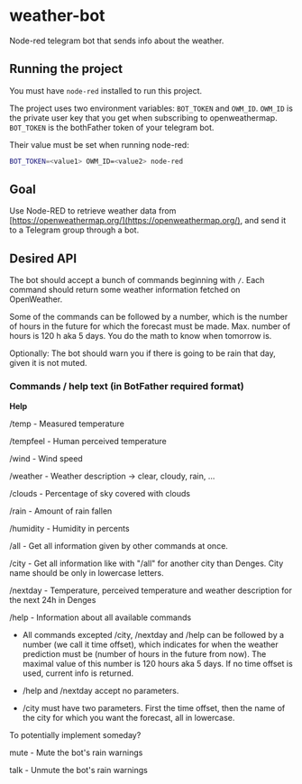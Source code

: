 # weather-bot

Node-red telegram bot that sends info about the weather.

## Running the project

You must have `node-red` installed to run this project.

The project uses two environment variables: `BOT_TOKEN` and `OWM_ID`.  `OWM_ID` is the private user key that you get when subscribing to openweathermap. `BOT_TOKEN` is the bothFather token of your telegram bot.

Their value must be set when running node-red:
```bash
BOT_TOKEN=<value1> OWM_ID=<value2> node-red
```

## Goal

Use Node-RED to retrieve weather data from [https://openweathermap.org/](https://openweathermap.org/), and send it to a Telegram group through a bot.

## Desired API

The bot should accept a bunch of commands beginning with `/`. Each command should return some weather information fetched on OpenWeather.

Some of the commands can be followed by a number, which is the number of hours in the future for which the forecast must be made. Max. number of hours is 120 h aka 5 days. You do the math to know when tomorrow is.

Optionally: The bot should warn you if there is going to be rain that day, given it is not muted.

### Commands / help text (in BotFather required format)

**Help**

/temp - Measured temperature

/tempfeel - Human perceived temperature

/wind - Wind speed

/weather - Weather description -> clear, cloudy, rain, ...

/clouds - Percentage of sky covered with clouds

/rain - Amount of rain fallen

/humidity - Humidity in percents

/all - Get all information given by other commands at once.

/city - Get all information like with "/all" for another city than Denges. City name should be only in lowercase letters.

/nextday - Temperature, perceived temperature and weather description for the next 24h in Denges

/help - Information about all available commands

- All commands excepted /city, /nextday and /help can be followed by a number (we call it time offset), which indicates for when the weather prediction must be (number of hours in the future from now). The maximal value of this number is 120 hours aka 5 days. If no time offset is used, current info is returned.

- /help and /nextday accept no parameters.

- /city must have two parameters. First the time offset, then the name of the city for which you want the forecast, all in lowercase.

To potentially implement someday?

mute - Mute the bot's rain warnings

talk - Unmute the bot's rain warnings
